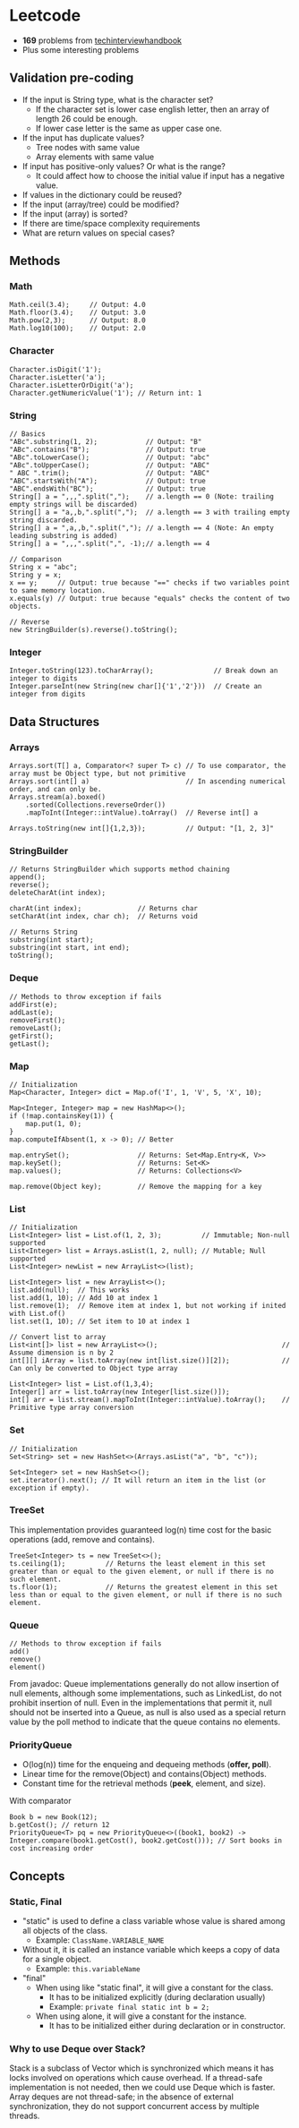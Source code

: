 # Leetcode
- **169** problems from [techinterviewhandbook](https://www.techinterviewhandbook.org/grind75?weeks=4&hours=40&mode=all&order=topics&grouping=topics#)
- Plus some interesting problems

## Validation pre-coding
- If the input is String type, what is the character set?
  - If the character set is lower case english letter, then an array of length 26 could be enough. 
  - If lower case letter is the same as upper case one.
- If the input has duplicate values?
  - Tree nodes with same value
  - Array elements with same value
- If input has positive-only values? Or what is the range?
  - It could affect how to choose the initial value if input has a negative value.
- If values in the dictionary could be reused?
- If the input (array/tree) could be modified?
- If the input (array) is sorted?
- If there are time/space complexity requirements
- What are return values on special cases?
## Methods
### Math
```
Math.ceil(3.4);     // Output: 4.0
Math.floor(3.4);    // Output: 3.0
Math.pow(2,3);      // Output: 8.0
Math.log10(100);    // Output: 2.0
```
### Character
```
Character.isDigit('1');
Character.isLetter('a');
Character.isLetterOrDigit('a');
Character.getNumericValue('1'); // Return int: 1
```
### String
```
// Basics
"ABc".substring(1, 2);            // Output: "B" 
"ABc".contains("B");              // Output: true
"ABc".toLowerCase();              // Output: "abc"
"ABc".toUpperCase();              // Output: "ABC"
" ABC ".trim();                   // Output: "ABC"
"ABC".startsWith("A");            // Output: true
"ABC".endsWith("BC");             // Output: true
String[] a = ",,,".split(",");    // a.length == 0 (Note: trailing empty strings will be discarded)
String[] a = "a,,b,".split(",");  // a.length == 3 with trailing empty string discarded.
String[] a = ",a,,b,".split(","); // a.length == 4 (Note: An empty leading substring is added)
String[] a = ",,,".split(",", -1);// a.length == 4

// Comparison
String x = "abc";
String y = x;
x == y;     // Output: true because "==" checks if two variables point to same memory location.
x.equals(y) // Output: true because "equals" checks the content of two objects.

// Reverse
new StringBuilder(s).reverse().toString();
```
### Integer
```
Integer.toString(123).toCharArray();               // Break down an integer to digits
Integer.parseInt(new String(new char[]{'1','2'}))  // Create an integer from digits
```
## Data Structures
### Arrays
```
Arrays.sort(T[] a, Comparator<? super T> c) // To use comparator, the array must be Object type, but not primitive 
Arrays.sort(int[] a)                        // In ascending numerical order, and can only be.
Arrays.stream(a).boxed()
    .sorted(Collections.reverseOrder())
    .mapToInt(Integer::intValue).toArray()  // Reverse int[] a

Arrays.toString(new int[]{1,2,3});          // Output: "[1, 2, 3]"
```
### StringBuilder
```
// Returns StringBuilder which supports method chaining
append();
reverse(); 
deleteCharAt(int index);

charAt(int index);              // Returns char
setCharAt(int index, char ch);  // Returns void                    

// Returns String
substring(int start);
substring(int start, int end);
toString();
```
### Deque
```
// Methods to throw exception if fails
addFirst(e);
addLast(e);
removeFirst();
removeLast();
getFirst();
getLast();
```
### Map
```
// Initialization
Map<Character, Integer> dict = Map.of('I', 1, 'V', 5, 'X', 10);

Map<Integer, Integer> map = new HashMap<>();
if (!map.containsKey(1)) {
    map.put(1, 0);
}
map.computeIfAbsent(1, x -> 0); // Better

map.entrySet();                 // Returns: Set<Map.Entry<K, V>>
map.keySet();                   // Returns: Set<K>
map.values();                   // Returns: Collections<V>

map.remove(Object key);         // Remove the mapping for a key
```
### List
```
// Initialization
List<Integer> list = List.of(1, 2, 3);          // Immutable; Non-null supported
List<Integer> list = Arrays.asList(1, 2, null); // Mutable; Null supported
List<Integer> newList = new ArrayList<>(list);

List<Integer> list = new ArrayList<>();
list.add(null);  // This works
list.add(1, 10); // Add 10 at index 1
list.remove(1);  // Remove item at index 1, but not working if inited with List.of()
list.set(1, 10); // Set item to 10 at index 1

// Convert list to array
List<int[]> list = new ArrayList<>();                               // Assume dimension is n by 2
int[][] iArray = list.toArray(new int[list.size()][2]);             // Can only be converted to Object type array

List<Integer> list = List.of(1,3,4);
Integer[] arr = list.toArray(new Integer[list.size()]);
int[] arr = list.stream().mapToInt(Integer::intValue).toArray();    // Primitive type array conversion
```
### Set
```
// Initialization
Set<String> set = new HashSet<>(Arrays.asList("a", "b", "c"));

Set<Integer> set = new HashSet<>();
set.iterator().next(); // It will return an item in the list (or exception if empty).
```
### TreeSet
This implementation provides guaranteed log(n) time cost for the basic operations (add, remove and contains).
```
TreeSet<Integer> ts = new TreeSet<>();
ts.ceiling(1);          // Returns the least element in this set greater than or equal to the given element, or null if there is no such element.
ts.floor(1);            // Returns the greatest element in this set less than or equal to the given element, or null if there is no such element.
```
### Queue
```
// Methods to throw exception if fails
add()
remove()
element()
```
From javadoc:
Queue implementations generally do not allow insertion of null elements, although some implementations, such as LinkedList, do not prohibit insertion of null. Even in the implementations that permit it, null should not be inserted into a Queue, as null is also used as a special return value by the poll method to indicate that the queue contains no elements.
### PriorityQueue
- O(log(n)) time for the enqueing and dequeing methods (**offer, poll**).
- Linear time for the remove(Object) and contains(Object) methods.
- Constant time for the retrieval methods (**peek**, element, and size).

With comparator
```
Book b = new Book(12);
b.getCost(); // return 12
PriorityQueue<T> pq = new PriorityQueue<>((book1, book2) -> Integer.compare(book1.getCost(), book2.getCost())); // Sort books in cost increasing order
```
## Concepts
### Static, Final
- "static" is used to define a class variable whose value is shared among all objects of the class.
  - Example: `ClassName.VARIABLE_NAME`
- Without it, it is called an instance variable which keeps a copy of data for a single object.
  - Example: `this.variableName`
- "final"
  - When using like "static final", it will give a constant for the class.
    - It has to be initialized explicitly (during declaration usually)
    - Example: `private final static int b = 2;`
  - When using alone, it will give a constant for the instance.
    - It has to be initialized either during declaration or in constructor.
### Why to use Deque over Stack?
Stack is a subclass of Vector which is synchronized which means it has locks involved on operations which cause overhead. If a thread-safe implementation is not needed, then we could use Deque which is faster. Array deques are not thread-safe; in the absence of external synchronization, they do not support concurrent access by multiple threads.
